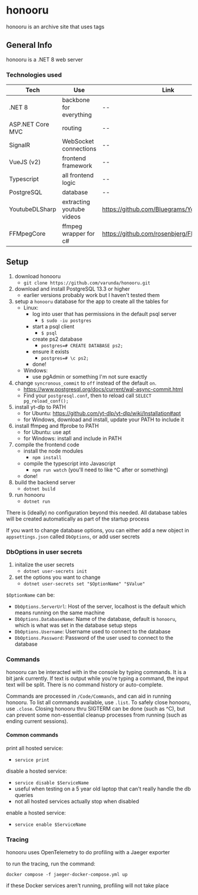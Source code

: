 # honooru

honooru is an archive site that uses tags

## General Info

honooru is a .NET 8 web server

### Technologies used

Tech | Use | Link
--- | --- | ---
.NET 8 | backbone for everything | --
ASP.NET Core MVC | routing | --
SignalR | WebSocket connections | --
VueJS (v2) | frontend framework | --
Typescript | all frontend logic | --
PostgreSQL | database | --
YoutubeDLSharp | extracting youtube videos | https://github.com/Bluegrams/YoutubeDLSharp
FFMpegCore | ffmpeg wrapper for c# | https://github.com/rosenbjerg/FFMpegCore

## Setup

1. download honooru
    - `git clone https://github.com/varunda/honooru.git`
1. download and install PostgreSQL 13.3 or higher
    - earlier versions probably work but I haven't tested them
1. setup a `honooru` database for the app to create all the tables for
    - Linux:
        - log into user that has permissions in the default psql server 
            - `$ sudo -iu postgres` 
        - start a psql client
            - `$ psql`
        - create ps2 database
            - `postgres=# CREATE DATABASE ps2;`
        - ensure it exists
            - `postgres=# \c ps2;`
        - done!
    - Windows:
        - use pgAdmin or something I'm not sure exactly
1. change `syncronous_commit` to `off` instead of the default `on`.
    - https://www.postgresql.org/docs/current/wal-async-commit.html
    - Find your `postgresql.conf`, then to reload call `SELECT pg_reload_conf();`
1. install yt-dlp to PATH
    - for Ubuntu: https://github.com/yt-dlp/yt-dlp/wiki/Installation#apt
    - for Windows, download and install, update your PATH to include it
1. install ffmpeg and ffprobe to PATH
    - for Ubuntu: use apt
    - for Windows: install and include in PATH
1. compile the frontend code
    - install the node modules
        - `npm install`
    - compile the typescript into Javascript
        - `npm run watch` (you'll need to like ^C after or something)
    - done!
1. build the backend server
    - `dotnet build`
1. run honooru
    - `dotnet run`

There is (ideally) no configuration beyond this needed. All database tables will be created automatically as part of the startup process

If you want to change database options, you can either add a new object in `appsettings.json` called `DbOptions`, or add user secrets

### DbOptions in user secrets

1. initalize the user secrets
    - `dotnet user-secrets init`
1. set the options you want to change
    - `dotnet user-secrets set "$OptionName" "$Value"`

`$OptionName` can be:
- `DbOptions.ServerUrl`: Host of the server, localhost is the default which means running on the same machine
- `DbOptions.DatabaseName`: Name of the database, default is `honooru`, which is what was set in the database setup steps
- `DbOptions.Username`: Username used to connect to the database
- `DbOptions.Password`: Password of the user used to connect to the database

### Commands

honooru can be interacted with in the console by typing commands. It is a bit jank currently. If text is output while you're typing a command, the input text will be split. There is no command history or auto-complete.

Commands are processed in `/Code/Commands`, and can aid in running honooru. To list all commands available, use `.list`. To safely close honooru, use `.close`. Closing honooru thru SIGTERM can be done (such as ^C), but can prevent some non-essential cleanup processes from running (such as ending current sessions).

#### Common commands

print all hosted service:
- `service print`

disable a hosted service:
- `service disable $ServiceName`
- useful when testing on a 5 year old laptop that can't really handle the db queries 
- not all hosted services actually stop when disabled

enable a hosted service:
- `service enable $ServiceName`

### Tracing

honooru uses OpenTelemetry to do profiling with a Jaeger exporter

to run the tracing, run the command:

`docker compose -f jaeger-docker-compose.yml up`

if these Docker services aren't running, profiling will not take place
